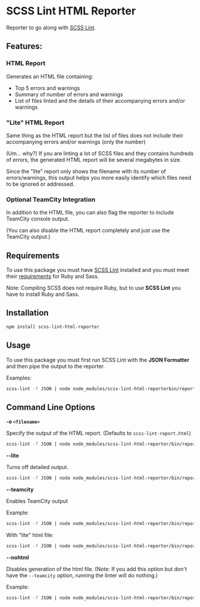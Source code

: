 # SCSS Lint HTML Reporter
Reporter to go along with [SCSS Lint](https://github.com/brigade/scss-lint).

## Features:

### HTML Report
Generates an HTML file containing:
  * Top 5 errors and warnings
  * Summary of number of errors and warnings
  * List of files linted and the details of their accompanying errors and/or warnings

### "Lite" HTML Report

Same thing as the HTML report but the list of files does not include their accompanying errors and/or warnings (only the number)

(Um... why?) If you are linting a lot of SCSS files and they contains hundreds of errors, the generated HTML report will be several megabytes in size.

Since the "lite" report only shows the filename with its number of errors/warnings, this output helps you more easily identify which files need to be ignored or addressed.

### Optional TeamCity Integration
In addition to the HTML file, you can also flag the reporter to include TeamCity console output.

(You can also disable the HTML report completely and just use the TeamCity output.)

## Requirements
To use this package you must have [SCSS Lint](https://github.com/brigade/scss-lint) installed and you must meet their [requirements](https://github.com/brigade/scss-lint#requirements) for Ruby and Sass.

Note: Compiling SCSS does not require Ruby, but to use **SCSS Lint** you have to install Ruby and Sass.

## Installation

```sh
npm install scss-lint-html-reporter
```

## Usage

To use this package you must first run SCSS Lint with the **JSON Formatter** and then pipe the output to the reporter.

Examples:

```sh
scss-lint -f JSON | node node_modules/scss-lint-html-reporterbin/reporter.js

```

## Command Line Options

**-o `<filename>`**

Specify the output of the HTML report. (Defaults to `scss-lint-report.html`)

```sh
scss-lint -f JSON | node node_modules/scss-lint-html-reporter/bin/reporter.js -o my-report.html

```


**--lite**

Turns off detailed output.

```sh
scss-lint -f JSON | node node_modules/scss-lint-html-reporter/bin/reporter.js --lite

```

**--teamcity**

Enables TeamCity output

Example:

```sh
scss-lint -f JSON | node node_modules/scss-lint-html-reporter/bin/reporter.js --teamcity

```

With "lite" html file:

```sh
scss-lint -f JSON | node node_modules/scss-lint-html-reporter/bin/reporter.js --teamcity --lite

```

**--nohtml**

Disables generation of the html file. (Note: If you add this option but don't have the `--teamcity` option, running the linter will do nothing.)

Example:

```sh
scss-lint -f JSON | node node_modules/scss-lint-html-reporter/bin/reporter.js --nohtml --teamcity
```
